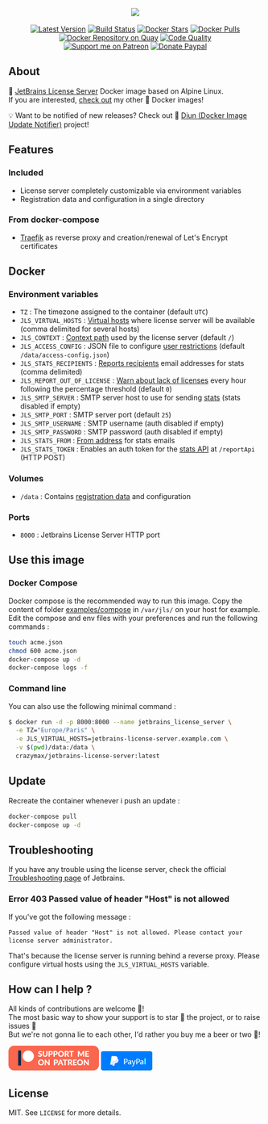 <p align="center"><a href="https://github.com/crazy-max/docker-jetbrains-license-server" target="_blank"><img height="128"src="https://raw.githubusercontent.com/crazy-max/docker-jetbrains-license-server/master/.res/docker-jetbrains-license-server.jpg"></a></p>

<p align="center">
  <a href="https://hub.docker.com/r/crazymax/jetbrains-license-server/"><img src="https://img.shields.io/badge/dynamic/json.svg?label=version&query=$.results[1].name&url=https://hub.docker.com/v2/repositories/crazymax/jetbrains-license-server/tags&style=flat-square" alt="Latest Version"></a>
  <a href="https://travis-ci.com/crazy-max/docker-jetbrains-license-server"><img src="https://img.shields.io/travis/com/crazy-max/docker-jetbrains-license-server/master.svg?style=flat-square" alt="Build Status"></a>
  <a href="https://hub.docker.com/r/crazymax/jetbrains-license-server/"><img src="https://img.shields.io/docker/stars/crazymax/jetbrains-license-server.svg?style=flat-square" alt="Docker Stars"></a>
  <a href="https://hub.docker.com/r/crazymax/jetbrains-license-server/"><img src="https://img.shields.io/docker/pulls/crazymax/jetbrains-license-server.svg?style=flat-square" alt="Docker Pulls"></a>
  <a href="https://quay.io/repository/crazymax/jetbrains-license-server"><img src="https://quay.io/repository/crazymax/jetbrains-license-server/status?style=flat-square" alt="Docker Repository on Quay"></a>
  <a href="https://www.codacy.com/app/crazy-max/docker-jetbrains-license-server"><img src="https://img.shields.io/codacy/grade/eb420bc3e6ed49ff97cc261602228efa.svg?style=flat-square" alt="Code Quality"></a>
  <br /><a href="https://www.patreon.com/crazymax"><img src="https://img.shields.io/badge/donate-patreon-fb664e.svg?style=flat-square" alt="Support me on Patreon"></a>
  <a href="https://www.paypal.me/crazyws"><img src="https://img.shields.io/badge/donate-paypal-7057ff.svg?style=flat-square" alt="Donate Paypal"></a>
</p>

## About

🐳 [JetBrains License Server](https://www.jetbrains.com/help/license_server/getting_started.html) Docker image based on Alpine Linux.<br />
If you are interested, [check out](https://hub.docker.com/r/crazymax/) my other 🐳 Docker images!

💡 Want to be notified of new releases? Check out 🔔 [Diun (Docker Image Update Notifier)](https://github.com/crazy-max/diun) project!

## Features

### Included

* License server completely customizable via environment variables
* Registration data and configuration in a single directory

### From docker-compose

* [Traefik](https://github.com/containous/traefik-library-image) as reverse proxy and creation/renewal of Let's Encrypt certificates

## Docker

### Environment variables

* `TZ` : The timezone assigned to the container (default `UTC`)
* `JLS_VIRTUAL_HOSTS` : [Virtual hosts](https://www.jetbrains.com/help/license_server/setting_host_and_port.html#d1010e63) where license server will be available (comma delimited for several hosts)
* `JLS_CONTEXT` :  [Context path](https://www.jetbrains.com/help/license_server/setting_host_and_port.html#d1010e63) used by the license server (default `/`)
* `JLS_ACCESS_CONFIG` : JSON file to configure [user restrictions](https://www.jetbrains.com/help/license_server/configuring_user_restrictions.html) (default `/data/access-config.json`)
* `JLS_STATS_RECIPIENTS` : [Reports recipients](https://www.jetbrains.com/help/license_server/detailed_server_usage_statistics.html#d461e40) email addresses for stats (comma delimited)
* `JLS_REPORT_OUT_OF_LICENSE` : [Warn about lack of licenses](https://www.jetbrains.com/help/license_server/detailed_server_usage_statistics.html#d461e40) every hour following the percentage threshold (default `0`)
* `JLS_SMTP_SERVER` : SMTP server host to use for sending [stats](https://www.jetbrains.com/help/license_server/detailed_server_usage_statistics.html) (stats disabled if empty)
* `JLS_SMTP_PORT` : SMTP server port (default `25`)
* `JLS_SMTP_USERNAME` : SMTP username (auth disabled if empty)
* `JLS_SMTP_PASSWORD` : SMTP password (auth disabled if empty)
* `JLS_STATS_FROM` : [From address](https://www.jetbrains.com/help/license_server/detailed_server_usage_statistics.html#d461e40) for stats emails
* `JLS_STATS_TOKEN` : Enables an auth token for the [stats API](https://www.jetbrains.com/help/license_server/detailed_server_usage_statistics.html#d461e312) at `/reportApi` (HTTP POST)

### Volumes

* `/data` : Contains [registration data](https://www.jetbrains.com/help/license_server/migrate.html) and configuration

### Ports

* `8000` : Jetbrains License Server HTTP port

## Use this image

### Docker Compose

Docker compose is the recommended way to run this image. Copy the content of folder [examples/compose](examples/compose) in `/var/jls/` on your host for example. Edit the compose and env files with your preferences and run the following commands :

```bash
touch acme.json
chmod 600 acme.json
docker-compose up -d
docker-compose logs -f
```

### Command line

You can also use the following minimal command :

```bash
$ docker run -d -p 8000:8000 --name jetbrains_license_server \
  -e TZ="Europe/Paris" \
  -e JLS_VIRTUAL_HOSTS=jetbrains-license-server.example.com \
  -v $(pwd)/data:/data \
  crazymax/jetbrains-license-server:latest
```

## Update

Recreate the container whenever i push an update :

```bash
docker-compose pull
docker-compose up -d
```

## Troubleshooting

If you have any trouble using the license server, check the official [Troubleshooting page](https://www.jetbrains.com/help/license_server/troubleshooting.html) of Jetbrains.

### Error 403 Passed value of header "Host" is not allowed

If you've got the following message :

```
Passed value of header "Host" is not allowed. Please contact your license server administrator.
```

That's because the license server is running behind a reverse proxy. Please configure virtual hosts using the `JLS_VIRTUAL_HOSTS` variable.

## How can I help ?

All kinds of contributions are welcome :raised_hands:!<br />
The most basic way to show your support is to star :star2: the project, or to raise issues :speech_balloon:<br />
But we're not gonna lie to each other, I'd rather you buy me a beer or two :beers:!

[![Support me on Patreon](.res/patreon.png)](https://www.patreon.com/crazymax) 
[![Paypal Donate](.res/paypal.png)](https://www.paypal.me/crazyws)

## License

MIT. See `LICENSE` for more details.
